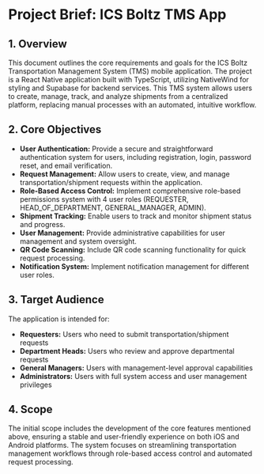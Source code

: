 # Project Brief: ICS Boltz TMS App

## 1. Overview

This document outlines the core requirements and goals for the ICS Boltz Transportation Management System (TMS) mobile application. The project is a React Native application built with TypeScript, utilizing NativeWind for styling and Supabase for backend services. This TMS system allows users to create, manage, track, and analyze shipments from a centralized platform, replacing manual processes with an automated, intuitive workflow.

## 2. Core Objectives

- **User Authentication:** Provide a secure and straightforward authentication system for users, including registration, login, password reset, and email verification.
- **Request Management:** Allow users to create, view, and manage transportation/shipment requests within the application.
- **Role-Based Access Control:** Implement comprehensive role-based permissions system with 4 user roles (REQUESTER, HEAD_OF_DEPARTMENT, GENERAL_MANAGER, ADMIN).
- **Shipment Tracking:** Enable users to track and monitor shipment status and progress.
- **User Management:** Provide administrative capabilities for user management and system oversight.
- **QR Code Scanning:** Include QR code scanning functionality for quick request processing.
- **Notification System:** Implement notification management for different user roles.

## 3. Target Audience

The application is intended for:
- **Requesters:** Users who need to submit transportation/shipment requests
- **Department Heads:** Users who review and approve departmental requests
- **General Managers:** Users with management-level approval capabilities
- **Administrators:** Users with full system access and user management privileges

## 4. Scope

The initial scope includes the development of the core features mentioned above, ensuring a stable and user-friendly experience on both iOS and Android platforms. The system focuses on streamlining transportation management workflows through role-based access control and automated request processing.
